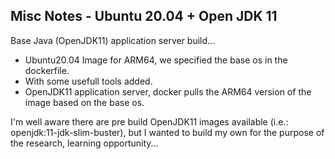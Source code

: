 ## Misc Notes - Ubuntu 20.04 + Open JDK 11

Base Java (OpenJDK11) application server build...


- Ubuntu20.04 Image for ARM64, we specified the base os in the dockerfile.
- With some usefull tools added.
- OpenJDK11 application server, docker pulls the ARM64 version of the image based on the base os.


I'm well aware there are pre build OpenJDK11 images available (i.e.: openjdk:11-jdk-slim-buster), but I wanted to build my own for the purpose of the research, learning opportunity...